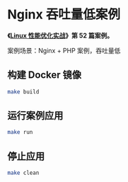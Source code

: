 # Nginx 吞吐量低案例

**《[Linux 性能优化实战](https://time.geekbang.org/column/intro/140)》第 52 篇案例。**

案例场景：Nginx + PHP 案例，吞吐量低

## 构建 Docker 镜像

```sh
make build
```

## 运行案例应用

```sh
make run
```

## 停止应用

```sh
make clean
```
